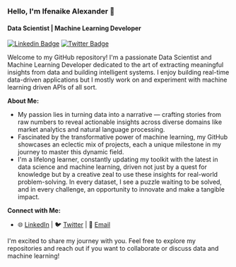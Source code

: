 ### Hello, I'm Ifenaike Alexander 👋

#### Data Scientist | Machine Learning Developer
[![Linkedin Badge](https://img.shields.io/badge/-LinkedIn-0e76a8?style=flat-square&logo=Linkedin&logoColor=white)]()
[![Twitter Badge](https://img.shields.io/badge/-Twitter-00acee?style=flat-square&logo=Twitter&logoColor=white)]()

Welcome to my GitHub repository! I'm a passionate Data Scientist and Machine Learning Developer dedicated to the art of extracting meaningful insights from data and building intelligent systems. I enjoy building real-time data-driven applications but I mostly work on and experiment with machine learning driven APIs of all sort.

**About Me:**

- My passion lies in turning data into a narrative — crafting stories from raw numbers to reveal actionable insights across diverse domains like market analytics and natural language processing.
- Fascinated by the transformative power of machine learning, my GitHub showcases an eclectic mix of projects, each a unique milestone in my journey to master this dynamic field.
- I'm a lifelong learner, constantly updating my toolkit with the latest in data science and machine learning, driven not just by a quest for knowledge but by a creative zeal to use these insights for real-world problem-solving. In every dataset, I see a puzzle waiting to be solved, and in every challenge, an opportunity to innovate and make a tangible impact.
  
**Connect with Me:**

- 🌐 [LinkedIn](https://www.linkedin.com/in/alexander-ifenaike-083568185/) | 🐦 [Twitter](https://twitter.com/AIfenaike_) | 📧 [Email](alexander.ifenaike@gmail.com)

I'm excited to share my journey with you. Feel free to explore my repositories and reach out if you want to collaborate or discuss data and machine learning!
